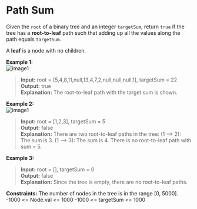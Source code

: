 # Path Sum

Given the `root` of a binary tree and an integer `targetSum`, return `true` if the tree has a **root-to-leaf** path such that adding up all the values along the path equals `targetSum`.

A **leaf** is a node with no children.

**Example 1:**  
![image1](https://assets.leetcode.com/uploads/2021/01/18/pathsum1.jpg)
>  **Input:** root = [5,4,8,11,null,13,4,7,2,null,null,null,1], targetSum = 22  
>  **Output:** true  
>  **Explanation:** The root-to-leaf path with the target sum is shown.


**Example 2:**  
![image1](https://assets.leetcode.com/uploads/2021/01/18/pathsum2.jpg)
>  **Input:** root = [1,2,3], targetSum = 5  
>  **Output:** false  
>  **Explanation:** There are two root-to-leaf paths in the tree:
(1 --> 2): The sum is 3.
(1 --> 3): The sum is 4.
There is no root-to-leaf path with sum = 5.

**Example 3:**  
>  **Input:** root = [], targetSum = 0  
>  **Output:** false  
>  **Explanation:** Since the tree is empty, there are no root-to-leaf paths.

**Constraints:**
The number of nodes in the tree is in the range [0, 5000].
-1000 <= Node.val <= 1000
-1000 <= targetSum <= 1000
